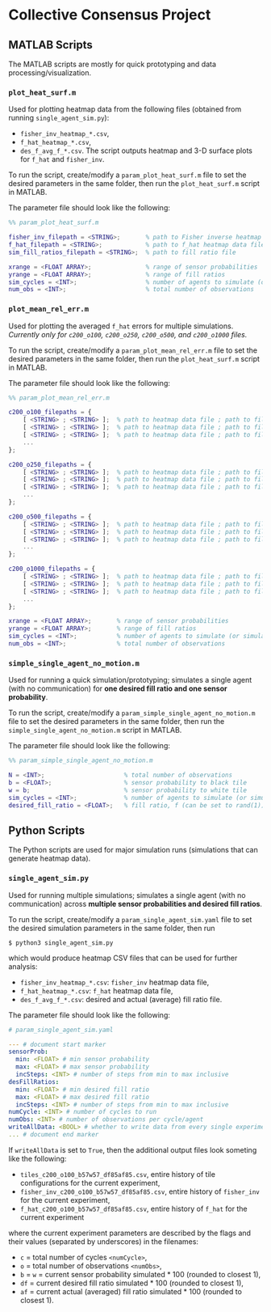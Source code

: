 # Collective Consensus Project

## MATLAB Scripts
The MATLAB scripts are mostly for quick prototyping and data processing/visualization.

### `plot_heat_surf.m`
Used for plotting heatmap data from the following files (obtained from running `single_agent_sim.py`):
- `fisher_inv_heatmap_*.csv`,
- `f_hat_heatmap_*.csv`,
- `des_f_avg_f_*.csv`.
The script outputs heatmap and 3-D surface plots for `f_hat` and `fisher_inv`.

To run the script, create/modify a `param_plot_heat_surf.m` file to set the desired parameters in the same folder, then run the `plot_heat_surf.m` script in MATLAB.

The parameter file should look like the following:
```matlab
%% param_plot_heat_surf.m

fisher_inv_filepath = <STRING>;       % path to Fisher inverse heatmap data file
f_hat_filepath = <STRING>;            % path to f_hat heatmap data file
sim_fill_ratios_filepath = <STRING>;  % path to fill ratio file

xrange = <FLOAT ARRAY>;               % range of sensor probabilities
yrange = <FLOAT ARRAY>;               % range of fill ratios
sim_cycles = <INT>;                   % number of agents to simulate (or simulation cycles for one agent)
num_obs = <INT>;                      % total number of observations
```

### `plot_mean_rel_err.m`
Used for plotting the averaged `f_hat` errors for multiple simulations. *Currently only for `c200_o100`, `c200_o250`, `c200_o500`, and `c200_o1000` files.*

To run the script, create/modify a `param_plot_mean_rel_err.m` file to set the desired parameters in the same folder, then run the `plot_heat_surf.m` script in MATLAB.

The parameter file should look like the following:
```matlab
%% param_plot_mean_rel_err.m

c200_o100_filepaths = {
    [ <STRING> ; <STRING> ];  % path to heatmap data file ; path to fill ratio file
    [ <STRING> ; <STRING> ];  % path to heatmap data file ; path to fill ratio file
    [ <STRING> ; <STRING> ];  % path to heatmap data file ; path to fill ratio file
    ...
};

c200_o250_filepaths = {
    [ <STRING> ; <STRING> ];  % path to heatmap data file ; path to fill ratio file
    [ <STRING> ; <STRING> ];  % path to heatmap data file ; path to fill ratio file
    [ <STRING> ; <STRING> ];  % path to heatmap data file ; path to fill ratio file
    ...
};

c200_o500_filepaths = {
    [ <STRING> ; <STRING> ];  % path to heatmap data file ; path to fill ratio file
    [ <STRING> ; <STRING> ];  % path to heatmap data file ; path to fill ratio file
    [ <STRING> ; <STRING> ];  % path to heatmap data file ; path to fill ratio file
    ...
};

c200_o1000_filepaths = {
    [ <STRING> ; <STRING> ];  % path to heatmap data file ; path to fill ratio file
    [ <STRING> ; <STRING> ];  % path to heatmap data file ; path to fill ratio file
    [ <STRING> ; <STRING> ];  % path to heatmap data file ; path to fill ratio file
    ...
};

xrange = <FLOAT ARRAY>;       % range of sensor probabilities
yrange = <FLOAT ARRAY>;       % range of fill ratios
sim_cycles = <INT>;           % number of agents to simulate (or simulation cycles for one agent)
num_obs = <INT>;              % total number of observations
```


### `simple_single_agent_no_motion.m`
Used for running a quick simulation/prototyping; simulates a single agent (with no communication) for **one desired fill ratio and one sensor probability**.

To run the script, create/modify a `param_simple_single_agent_no_motion.m` file to set the desired parameters in the same folder, then run the `simple_single_agent_no_motion.m` script in MATLAB.

The parameter file should look like the following:
```matlab
%% param_simple_single_agent_no_motion.m

N = <INT>;                      % total number of observations
b = <FLOAT>;                    % sensor probability to black tile
w = b;                          % sensor probability to white tile
sim_cycles = <INT>;             % number of agents to simulate (or simulation cycles for one agent)
desired_fill_ratio = <FLOAT>;   % fill ratio, f (can be set to rand(1))
```

## Python Scripts
The Python scripts are used for major simulation runs (simulations that can generate heatmap data).

### `single_agent_sim.py`
Used for running multiple simulations; simulates a single agent (with no communication) across **multiple sensor probabilities and desired fill ratios**.

To run the script, create/modify a `param_single_agent_sim.yaml` file to set the desired simulation parameters in the same folder, then run
```
$ python3 single_agent_sim.py
```
which would produce heatmap CSV files that can be used for further analysis:
- `fisher_inv_heatmap_*.csv`: `fisher_inv` heatmap data file,
- `f_hat_heatmap_*.csv`: `f_hat` heatmap data file,
- `des_f_avg_f_*.csv`: desired and actual (average) fill ratio file.

The parameter file should look like the following:
```yaml
# param_single_agent_sim.yaml

--- # document start marker
sensorProb:
  min: <FLOAT> # min sensor probability
  max: <FLOAT> # max sensor probability
  incSteps: <INT> # number of steps from min to max inclusive
desFillRatios:
  min: <FLOAT> # min desired fill ratio
  max: <FLOAT> # max desired fill ratio
  incSteps: <INT> # number of steps from min to max inclusive
numCycle: <INT> # number of cycles to run
numObs: <INT> # number of observations per cycle/agent
writeAllData: <BOOL> # whether to write data from every single experiment
... # document end marker
```

If `writeAllData` is set to `True`, then the additional output files look someting like the following:
- `tiles_c200_o100_b57w57_df85af85.csv`, entire history of tile configurations for the current experiment,
- `fisher_inv_c200_o100_b57w57_df85af85.csv`, entire history of `fisher_inv` for the current experiment,
- `f_hat_c200_o100_b57w57_df85af85.csv`, entire history of `f_hat` for the current experiment

where the current experiment parameters are described by the flags and their values (separated by underscores) in the filenames:
- `c` = total number of cycles `<numCycle>`,
- `o` = total number of observations `<numObs>`,
- `b` = `w` = current sensor probability simulated * 100 (rounded to closest 1),
- `df` = current desired fill ratio simulated * 100 (rounded to closest 1),
- `af` = current actual (averaged) fill ratio simulated * 100 (rounded to closest 1).